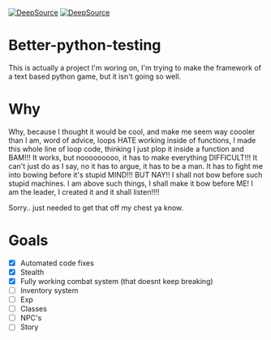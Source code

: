 [![DeepSource](https://deepsource.io/gh/Dragonlord1005/Better-python-testing.svg/?label=active+issues&show_trend=true)](https://deepsource.io/gh/Dragonlord1005/Better-python-testing/?ref=repository-badge)
[![DeepSource](https://deepsource.io/gh/Dragonlord1005/Better-python-testing.svg/?label=resolved+issues&show_trend=true)](https://deepsource.io/gh/Dragonlord1005/Better-python-testing/?ref=repository-badge)
# Better-python-testing
  This is actually a project I'm woring on, I'm trying to make the framework of a text based python game, but it isn't going so well.
# Why
  Why, because I thought it would be cool, and make me seem way coooler than I am, word of advice, loops HATE working inside of functions, I made this whole line of loop code, thinking I just plop it inside a function and BAM!!! It works, but nooooooooo, it has to make everything DIFFICULT!!! It can't just do as I say, no it has to argue, it has to be a man. It has to fight me into bowing before it's stupid MIND!!! BUT NAY!! I shall not bow before such stupid machines. I am above such things, I shall make it bow before ME! I am the leader, I created it and it shall listen!!!!
  
  Sorry.. just needed to get that off my chest ya know.

# Goals
- [x] Automated code fixes
- [x] Stealth
- [x] Fully working combat system (that doesnt keep breaking)
- [ ] Inventory system
- [ ] Exp
- [ ] Classes
- [ ] NPC's 
- [ ] Story
